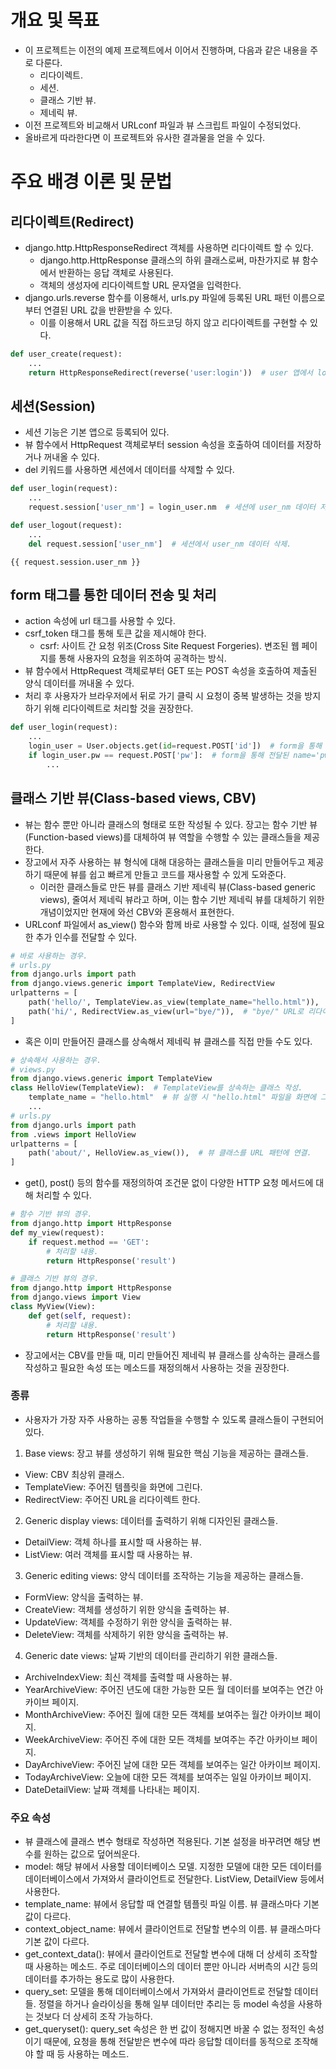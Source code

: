 # 개요 및 목표
- 이 프로젝트는 이전의 예제 프로젝트에서 이어서 진행하며, 다음과 같은 내용을 주로 다룬다.
  - 리다이렉트.
  - 세션.
  - 클래스 기반 뷰.
  - 제네릭 뷰.
- 이전 프로젝트와 비교해서 URLconf 파일과 뷰 스크립트 파일이 수정되었다.
- 올바르게 따라한다면 이 프로젝트와 유사한 결과물을 얻을 수 있다.


# 주요 배경 이론 및 문법

## 리다이렉트(Redirect)
- django.http.HttpResponseRedirect 객체를 사용하면 리다이렉트 할 수 있다.
  - django.http.HttpResponse 클래스의 하위 클래스로써, 마찬가지로 뷰 함수에서 반환하는 응답 객체로 사용된다.
  - 객체의 생성자에 리다이렉트할 URL 문자열을 입력한다.
- django.urls.reverse 함수를 이용해서, urls.py 파일에 등록된 URL 패턴 이름으로부터 연결된 URL 값을 반환받을 수 있다.
  - 이를 이용해서 URL 값을 직접 하드코딩 하지 않고 리다이렉트를 구현할 수 있다.

```python
def user_create(request):
    ...
    return HttpResponseRedirect(reverse('user:login'))  # user 앱에서 login이라는 이름이 부여된 URL 패턴과 연결된 URL로 리다이렉트.
```

## 세션(Session)
- 세션 기능은 기본 앱으로 등록되어 있다.
- 뷰 함수에서 HttpRequest 객체로부터 session 속성을 호출하여 데이터를 저장하거나 꺼내올 수 있다.
- del 키워드를 사용하면 세션에서 데이터를 삭제할 수 있다.

```python
def user_login(request):
    ...
    request.session['user_nm'] = login_user.nm  # 세션에 user_nm 데이터 저장.

def user_logout(request):
    ...
    del request.session['user_nm']  # 세션에서 user_nm 데이터 삭제.
```
```Jinja
{{ request.session.user_nm }}
```

## form 태그를 통한 데이터 전송 및 처리
- action 속성에 url 태그를 사용할 수 있다.
- csrf_token 태그를 통해 토큰 값을 제시해야 한다.
  - csrf: 사이트 간 요청 위조(Cross Site Request Forgeries). 변조된 웹 페이지를 통해 사용자의 요청을 위조하여 공격하는 방식.
- 뷰 함수에서 HttpRequest 객체로부터 GET 또는 POST 속성을 호출하여 제출된 양식 데이터를 꺼내올 수 있다.
- 처리 후 사용자가 브라우저에서 뒤로 가기 클릭 시 요청이 중복 발생하는 것을 방지하기 위해 리다이렉트로 처리할 것을 권장한다.

```python
def user_login(request):
    ...
    login_user = User.objects.get(id=request.POST['id'])  # form을 통해 전달된 name='id' 데이터를 꺼내옴.
    if login_user.pw == request.POST['pw']:  # form을 통해 전달된 name='pw' 데이터를 꺼내옴.
        ...
```

## 클래스 기반 뷰(Class-based views, CBV)
- 뷰는 함수 뿐만 아니라 클래스의 형태로 또한 작성될 수 있다. 장고는 함수 기반 뷰(Function-based views)를 대체하여 뷰 역할을 수행할 수 있는 클래스들을 제공한다.
- 장고에서 자주 사용하는 뷰 형식에 대해 대응하는 클래스들을 미리 만들어두고 제공하기 때문에 뷰를 쉽고 빠르게 만들고 코드를 재사용할 수 있게 도와준다.
  - 이러한 클래스들로 만든 뷰를 클래스 기반 제네릭 뷰(Class-based generic views), 줄여서 제네릭 뷰라고 하며, 이는 함수 기반 제네릭 뷰를 대체하기 위한 개념이었지만 현재에 와선 CBV와 혼용해서 표현한다.
- URLconf 파일에서 as_view() 함수와 함께 바로 사용할 수 있다. 이때, 설정에 필요한 추가 인수를 전달할 수 있다.
```python
# 바로 사용하는 경우.
# urls.py
from django.urls import path
from django.views.generic import TemplateView, RedirectView
urlpatterns = [
    path('hello/', TemplateView.as_view(template_name="hello.html")),  # hello.html 템플릿을 화면에 그리는 뷰 사용.
    path('hi/', RedirectView.as_view(url="bye/")),  # "bye/" URL로 리다이렉트하는 뷰 사용.
]
```
- 혹은 이미 만들어진 클래스를 상속해서 제네릭 뷰 클래스를 직접 만들 수도 있다.
```python
# 상속해서 사용하는 경우.
# views.py
from django.views.generic import TemplateView
class HelloView(TemplateView):  # TemplateView를 상속하는 클래스 작성.
    template_name = "hello.html"  # 뷰 실행 시 "hello.html" 파일을 화면에 그린다.
    ...
# urls.py
from django.urls import path
from .views import HelloView
urlpatterns = [
    path('about/', HelloView.as_view()),  # 뷰 클래스를 URL 패턴에 연결.
]
```
- get(), post() 등의 함수를 재정의하여 조건문 없이 다양한 HTTP 요청 메서드에 대해 처리할 수 있다.
```python
# 함수 기반 뷰의 경우.
from django.http import HttpResponse
def my_view(request):
    if request.method == 'GET':
        # 처리할 내용.
        return HttpResponse('result')
```
```python
# 클래스 기반 뷰의 경우.
from django.http import HttpResponse
from django.views import View
class MyView(View):
    def get(self, request):
        # 처리할 내용.
        return HttpResponse('result')
```
- 장고에서는 CBV를 만들 때, 미리 만들어진 제네릭 뷰 클래스를 상속하는 클래스를 작성하고 필요한 속성 또는 메소드를 재정의해서 사용하는 것을 권장한다.

### 종류
- 사용자가 가장 자주 사용하는 공통 작업들을 수행할 수 있도록 클래스들이 구현되어 있다.
1. Base views: 장고 뷰를 생성하기 위해 필요한 핵심 기능을 제공하는 클래스들.
  - View: CBV 최상위 클래스.
  - TemplateView: 주어진 템플릿을 화면에 그린다.
  - RedirectView: 주어진 URL을 리다이렉트 한다.
2. Generic display views: 데이터를 출력하기 위해 디자인된 클래스들.
  - DetailView: 객체 하나를 표시할 때 사용하는 뷰.
  - ListView: 여러 객체를 표시할 때 사용하는 뷰.
3. Generic editing views: 양식 데이터를 조작하는 기능을 제공하는 클래스들.
  - FormView: 양식을 출력하는 뷰.
  - CreateView: 객체를 생성하기 위한 양식을 출력하는 뷰.
  - UpdateView: 객체를 수정하기 위한 양식을 출력하는 뷰.
  - DeleteView: 객체를 삭제하기 위한 양식을 출력하는 뷰.
4. Generic date views: 날짜 기반의 데이터를 관리하기 위한 클래스들.
  - ArchiveIndexView: 최신 객체를 출력할 때 사용하는 뷰.
  - YearArchiveView: 주어진 년도에 대한 가능한 모든 월 데이터를 보여주는 연간 아카이브 페이지.
  - MonthArchiveView: 주어진 월에 대한 모든 객체를 보여주는 월간 아카이브 페이지.
  - WeekArchiveView: 주어진 주에 대한 모든 객체를 보여주는 주간 아카이브 페이지.
  - DayArchiveView: 주어진 날에 대한 모든 객체를 보여주는 일간 아카이브 페이지.
  - TodayArchiveView: 오늘에 대한 모든 객체를 보여주는 일일 아카이브 페이지.
  - DateDetailView: 날짜 객체를 나타내는 페이지.

### 주요 속성
- 뷰 클래스에 클래스 변수 형태로 작성하면 적용된다. 기본 설정을 바꾸려면 해당 변수를 원하는 값으로 덮어씌운다.
- model: 해당 뷰에서 사용할 데이터베이스 모델. 지정한 모델에 대한 모든 데이터를 데이터베이스에서 가져와서 클라이언트로 전달한다. ListView, DetailView 등에서 사용한다.
- template_name: 뷰에서 응답할 때 연결할 템플릿 파일 이름. 뷰 클래스마다 기본 값이 다르다.
- context_object_name: 뷰에서 클라이언트로 전달할 변수의 이름. 뷰 클래스마다 기본 값이 다르다.
- get_context_data(): 뷰에서 클라이언트로 전달할 변수에 대해 더 상세히 조작할 때 사용하는 메소드. 주로 데이터베이스의 데이터 뿐만 아니라 서버측의 시간 등의 데이터를 추가하는 용도로 많이 사용한다.
- query_set: 모델을 통해 데이터베이스에서 가져와서 클라이언트로 전달할 데이터들. 정렬을 하거나 슬라이싱을 통해 일부 데이터만 추리는 등 model 속성을 사용하는 것보다 더 상세히 조작 가능하다.
- get_queryset(): query_set 속성은 한 번 값이 정해지면 바꿀 수 없는 정적인 속성이기 때문에, 요청을 통해 전달받은 변수에 따라 응답할 데이터를 동적으로 조작해야 할 때 등 사용하는 메소드.
